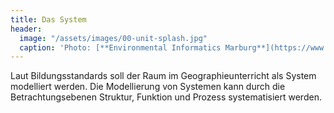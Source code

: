 ```yaml
---
title: Das System
header:
  image: "/assets/images/00-unit-splash.jpg"
  caption: 'Photo: [**Environmental Informatics Marburg**](https://www.flickr.com/environmentalinformatics-marburg/)'
---
```


Laut Bildungsstandards soll der Raum im Geographieunterricht als System modelliert werden. Die Modellierung von Systemen kann durch die Betrachtungsebenen Struktur, Funktion und Prozess systematisiert werden. 
<!--more-->



